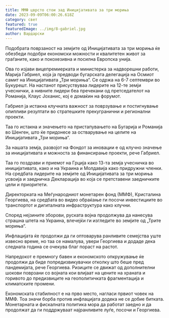 ```yaml
---
title: ММФ цврсто стои зад Иницијативата за три мориња
date: 2023-09-09T06:00:26.618Z
category: свет
featured: true
featuredImage: ../img/8-gabriel.jpg
author: Вардарски
---
```

Подобрата поврзаност на земјите од Иницијативата за три мориња ќе обезбеди подобри економски можности и квалитетен живот за граѓаните, како и покохезивна и посилна Европска унија.

Ова го изјави вицепремиерката и министерка за надворешни работи, Марија Габриел, која ја предводи бугарската делегација на Осмиот самит на Иницијативата „Три мориња“. Се одржа на 6-7 септември во Букурешт. На настанот присуствуваа лидерите на 12-те земји учеснички, а нивните лидери беа пречекани од претседателот на Романија, Клаус Јоханис, кој е домаќин на форумот.

Габриел ја истакна клучната важност за поврзување и постигнување опипливи резултати во стратешките прекугранични и регионални проекти.

Таа го истакна и значењето на пристапувањето на Бугарија и Романија во Шенген, што ќе придонесе за остварување на целите на Иницијативата „Три мориња“.

За нашата земја, развојот на Фондот за иновации е од клучно значење за иницијативата и можноста за финансирање проекти, рече Габриел.

Таа го поздрави и приемот на Грција како 13-та земја учесничка во иницијативата, како и на Украина и Молдавија како придружни членки. На средбата лидерите на земјите од Иницијативата за три мориња усвоија и заедничка Декларација во која се претставени заедничките цели и приоритети.

Директорката на Меѓународниот монетарен фонд (ММФ), Кристалина Георгиева, на средбата во видео обраќање ги посочи инвестициите во транспортот и дигиталната инфраструктура како клучни.

Според нејзините зборови, руската војна продолжува да нанесува страшна штета на Украина, влечејќи ги изгледите во земјите од „Трите мориња“.

Инфлацијата ќе продолжи да ги оптоварува ранливите семејства уште извесно време, но таа се намалува, увери Георгиева и додаде дека следната година се очекува благ пораст на растот.

Напредокот е премногу бавен и економското опкружување ќе продолжи да биде попредизвикувачки отколку што беше пред пандемијата, рече Георгиева. Ризиците се движат од дополнителни шокови поврзани со војната кои влијаат на цените на храната и горивото до предизвиците на геополитичката фрагментација и климатските промени.

Економската стабилност е на прво место, нагласи првиот човек на ММФ. Тоа значи борба против инфлацијата додека не се добие битката. Монетарната и фискалната политика мора да работат заедно и да продолжат да ги поддржуваат најранливите луѓе, посочи и Георгиева.